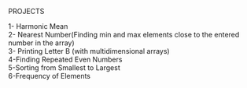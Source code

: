 PROJECTS  

1- Harmonic Mean  
2- Nearest Number(Finding min and max elements close to the entered number in the array)   
3- Printing Letter B (with multidimensional arrays)  
4-Finding Repeated Even Numbers  
5-Sorting from Smallest to Largest               
6-Frequency of Elements                      


